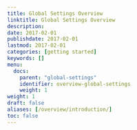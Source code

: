 ```yaml
---
title: Global Settings Overview
linktitle: Global Settings Overview
description:
date: 2017-02-01
publishdate: 2017-02-01
lastmod: 2017-02-01
categories: [getting started]
keywords: []
menu:
  docs:
    parent: "global-settings"
    identifier: overview-global-settings
    weight: 1
weight: 1
draft: false
aliases: [/overview/introduction/]
toc: false
---
```


